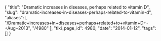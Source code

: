 {
    "title": "Dramatic increases in diseases, perhaps related to vitamin D",
    "slug": "dramatic-increases-in-diseases-perhaps-related-to-vitamin-d",
    "aliases": [
        "/Dramatic+increases+in+diseases+perhaps+related+to+vitamin+D+-+Aug+2013",
        "/4980"
    ],
    "tiki_page_id": 4980,
    "date": "2014-01-12",
    "tags": []
}